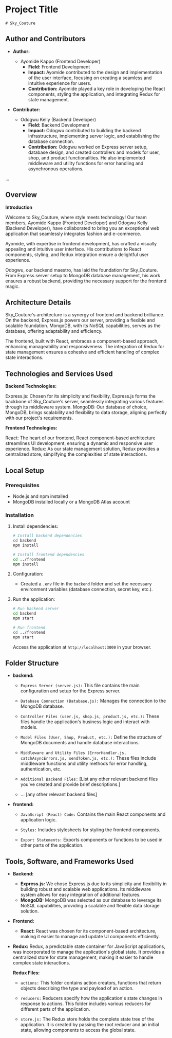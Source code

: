 # Project Title

    # Sky_Couture

## Author and Contributors

- **Author:**

  - Ayomide Kappo (Frontend Developer)
    - **Field:** Frontend Development
    - **Impact:** Ayomide contributed to the design and implementation of the user interface, focusing on creating a seamless and intuitive experience for users.
    - **Contribution:** Ayomide played a key role in developing the React components, styling the application, and integrating Redux for state management.

- **Contributor:**
  - Odogwu Kelly (Backend Developer)
    - **Field:** Backend Development
    - **Impact:** Odogwu contributed to building the backend infrastructure, implementing server logic, and establishing the database connection.
    - **Contribution:** Odogwu worked on Express server setup, database design, and created controllers and models for user, shop, and product functionalities. He also implemented middleware and utility functions for error handling and asynchronous operations.

...

## Overview

**Introduction**

Welcome to Sky_Couture, where style meets technology! Our team members, Ayomide Kappo (Frontend Developer) and Odogwu Kelly (Backend Developer), have collaborated to bring you an exceptional web application that seamlessly integrates fashion and e-commerce.

Ayomide, with expertise in frontend development, has crafted a visually appealing and intuitive user interface. His contributions to React components, styling, and Redux integration ensure a delightful user experience.

Odogwu, our backend maestro, has laid the foundation for Sky_Couture. From Express server setup to MongoDB database management, his work ensures a robust backend, providing the necessary support for the frontend magic.

## Architecture Details

Sky_Couture's architecture is a synergy of frontend and backend brilliance. On the backend, Express.js powers our server, providing a flexible and scalable foundation. MongoDB, with its NoSQL capabilities, serves as the database, offering adaptability and efficiency.

The frontend, built with React, embraces a component-based approach, enhancing manageability and responsiveness. The integration of Redux for state management ensures a cohesive and efficient handling of complex state interactions.

## Technologies and Services Used

**Backend Technologies:**

Express.js: Chosen for its simplicity and flexibility, Express.js forms the backbone of Sky_Couture's server, seamlessly integrating various features through its middleware system.
MongoDB: Our database of choice, MongoDB, brings scalability and flexibility to data storage, aligning perfectly with our project's requirements.

**Frontend Technologies:**

React: The heart of our frontend, React component-based architecture streamlines UI development, ensuring a dynamic and responsive user experience.
Redux: As our state management solution, Redux provides a centralized store, simplifying the complexities of state interactions.

## Local Setup

### Prerequisites

- Node.js and npm installed
- MongoDB installed locally or a MongoDB Atlas account

### Installation

1. Install dependencies:

   ```bash
   # Install backend dependencies
   cd backend
   npm install

   # Install frontend dependencies
   cd ../frontend
   npm install
   ```

2. Configuration:

   - Created a `.env` file in the `backend` folder and set the necessary environment variables (database connection, secret key, etc.).

3. Run the application:

   ```bash
   # Run backend server
   cd backend
   npm start

   # Run frontend
   cd ../frontend
   npm start
   ```

   Access the application at `http://localhost:3000` in your browser.

## Folder Structure

- **backend:**

  - `Express Server (server.js):` This file contains the main configuration and setup for the Express server.

  - `Database Connection (Database.js):` Manages the connection to the MongoDB database.

  - `Controller Files (user.js, shop.js, product.js, etc.):` These files handle the application's business logic and interact with models.

  - `Model Files (User, Shop, Product, etc.):` Define the structure of MongoDB documents and handle database interactions.

  - `Middleware and Utility Files (ErrorHandler.js, catchAsyncErrors.js, sendToken.js, etc.):` These files include middleware functions and utility methods for error handling, authentication, etc.

  - `Additional Backend Files:` [List any other relevant backend files you've created and provide brief descriptions.]

  - ... [any other relevant backend files]

- **frontend:**

  - `JavaScript (React) Code:` Contains the main React components and application logic.

  - `Styles:` Includes stylesheets for styling the frontend components.

  - `Export Statements:` Exports components or functions to be used in other parts of the application.

## Tools, Software, and Frameworks Used

- **Backend:**

  - **Express.js:** We chose Express.js due to its simplicity and flexibility in building robust and scalable web applications. Its middleware system allows for easy integration of additional features.
  - **MongoDB:** MongoDB was selected as our database to leverage its NoSQL capabilities, providing a scalable and flexible data storage solution.

- **Frontend:**

  - **React:** React was chosen for its component-based architecture, making it easier to manage and update UI components efficiently.

- **Redux:** Redux, a predictable state container for JavaScript applications, was incorporated to manage the application's global state. It provides a centralized store for state management, making it easier to handle complex state interactions.

  **Redux Files:**

  - `actions:` This folder contains action creators, functions that return objects describing the type and payload of an action.

  - `reducers:` Reducers specify how the application's state changes in response to actions. This folder includes various reducers for different parts of the application.

  - `store.js:` The Redux store holds the complete state tree of the application. It is created by passing the root reducer and an initial state, allowing components to access the global state.
